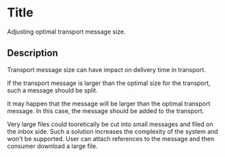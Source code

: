 # Title
Adjusting optimal transport message size.

## Description
Transport message size can have impact on delivery time in transport.

If the transport message is larger than the optimal size for the transport, such a message should be split.

It may happen that the message will be larger than the optimal transport message. In this case, the message should be added to the transport.

Very large files could tooretically be cut into small messages and filed on the inbox side. Such a solution increases the complexity of the system and won't be supported. User can attach references to the message and then consumer download a large file.